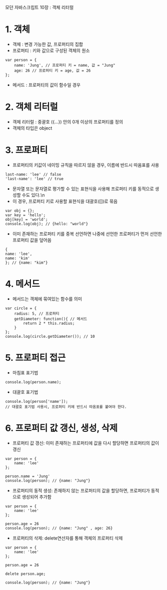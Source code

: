 모던 자바스크립트 10장 : 객체 리터럴

# 1. 객체 
- 객체 : 변경 가능한 값, 프로퍼티의 집합
- 프로퍼티 : 키와 값으로 구성된 객체의 원소
``` 
var person = {
    name: 'Jung', // 프로퍼티 키 = name, 값 = "Jung"
    age: 26 // 프로퍼티 키 = age, 값 = 26
};
```
- 메서드 : 프로퍼티의 값이 함수일 경우

# 2. 객체 리터럴
- 객체 리터럴 : 중괄호 ({...}) 안의 0개 이상의 프로퍼티를 정의
- 객체의 타입은 object

# 3. 프로퍼티
- 프로퍼티의 키값이 네이밍 규칙을 따르지 않을 경우, 이름에 반드시 따옴표를 사용
```
last-name: 'lee' // false
'last-name': 'lee' // true  
```

- 문자열 또는 문자열로 평가할 수 있는 표현식을 사용해 프로퍼티 키를 동적으로 생성할 수도 있다.\n
- 이 경우, 프로퍼티 키로 사용할 표현식을 대괄호([])로 묶음
```
var obj = {};
var key = 'hello';
obj[key] = 'world';
console.log(obj); // {hello: "world"}
```

- 이미 존재하는 프로퍼티 키를 중복 선언하면 나중에 선언한 프로퍼티가 먼저 선언한 프로퍼티 값을 덮어씀
```
{
name: 'lee',
name: 'kim' 
}; // {name: "kim"}
```

# 4. 메서드 
- 메서드는 객체에 묶여있는 함수를 의미
```
var circle = {
    radius: 5, // 프로퍼티
    getDiameter: function(){ // 메서드
        return 2 * this.radius;
    }
};
console.log(circle.getDiameter()); // 10
```

# 5. 프로퍼티 접근
- 마침표 표기법 
```
console.log(person.name);
```
- 대괄호 표기법
```
console.log(person['name']);
// 대괄호 표기법 사용시, 프로퍼티 키에 반드시 따옴표를 붙여야 한다.
```

# 6. 프로퍼티 값 갱신, 생성, 삭제
- 프로퍼티 값 갱신: 이미 존재하는 프로퍼티에 값을 다시 할당하면 프로퍼티의 값이 갱신
```
var person = {
    name: 'lee'
};

person.name = 'Jung'
console.log(person); // {name: "Jung"}
```

- 프로퍼티의 동적 생성: 존재하지 않는 프로퍼티의 값을 할당하면, 프로퍼티가 동적으로 생성되어 추가함
```
var person = {
    name: 'lee'
};

person.age = 26
console.log(person); // {name: "Jung" , age: 26}
```

- 프로퍼티의 삭제: delete연산자를 통해 객체의 프로퍼티 삭제
```
var person = {
    name: 'lee'
};

person.age = 26

delete person.age;

console.log(person); // {name: "Jung"}
```

